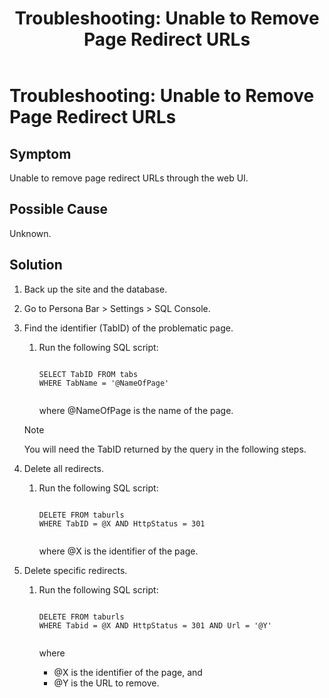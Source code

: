 ﻿---
uid: ts-unable-to-remove-page-redirect-urls
topic: ts-unable-to-remove-page-redirect-urls
locale: en
title: "Troubleshooting: Unable to Remove Page Redirect URLs"
dnneditions: DNN Platform,Evoq Content,Evoq Engage
dnnversion: 09.02.00
parent-topic: administrators-troubleshooting-overview
related-topics: ts-how-to-increase-max-upload-file-size,ts-error-login-ip-filtering-is-currently-disabled,ts-error-another-user-has-taken-action-on-the-page,ts-error-unknown-server-tag-DNNComboBox,ts-error-could-not-load-awssdk,ts-error-sql-timeout,ts-error-argumentnullexception-after-move-upgrade,ts-install-missing-resources,ts-mixed-content-ssl,ts-broken-profile-image,ts-page-remains-in-draft,ts-site-theme-not-loading,ts-incomplete-content-localization,ts-missing-persona-bar
---

# Troubleshooting: Unable to Remove Page Redirect URLs

## Symptom

Unable to remove page redirect URLs through the web UI.

## Possible Cause

Unknown.

## Solution

1.  Back up the site and the database.
2.  Go to Persona Bar \> Settings \> SQL Console.
3.  Find the identifier (TabID) of the problematic page.
    
    1.  Run the following SQL script:
        
        ```
        
        SELECT TabID FROM tabs
        WHERE TabName = '@NameOfPage'
                                            
        ```
        
        where @NameOfPage is the name of the page.
        
    > [!NOTE]
    > You will need the TabID returned by the query in the following steps.
    
4.  Delete all redirects.
    1.  Run the following SQL script:
        
        ```
        
        DELETE FROM taburls
        WHERE TabID = @X AND HttpStatus = 301
                                            
        ```
        
        where @X is the identifier of the page.
        
5.  Delete specific redirects.
    1.  Run the following SQL script:
        
        ```
        
        DELETE FROM taburls
        WHERE Tabid = @X AND HttpStatus = 301 AND Url = '@Y'
                                            
        ```
        
        where
        
        *   @X is the identifier of the page, and
        *   @Y is the URL to remove.
